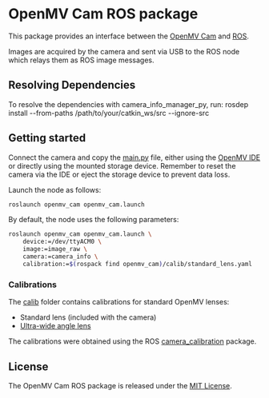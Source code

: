 # OpenMV Cam ROS package

This package provides an interface between the [OpenMV Cam](https://openmv.io/) and [ROS](http://www.ros.org/).

Images are acquired by the camera and sent via USB to the ROS node which relays them as ROS image messages.

## Resolving Dependencies

To resolve the dependencies with camera_info_manager_py, run:
rosdep install --from-paths /path/to/your/catkin_ws/src --ignore-src

## Getting started

Connect the camera and copy the [main.py](util/main.py) file, either using the [OpenMV IDE](https://openmv.io/pages/download) or directly using the mounted storage device.
Remember to reset the camera via the IDE or eject the storage device to prevent data loss.

Launch the node as follows:

```sh
roslaunch openmv_cam openmv_cam.launch
```

By default, the node uses the following parameters:

```sh
roslaunch openmv_cam openmv_cam.launch \
    device:=/dev/ttyACM0 \
    image:=image_raw \
    camera:=camera_info \
    calibration:=$(rospack find openmv_cam)/calib/standard_lens.yaml
```

### Calibrations

The [calib](calib/) folder contains calibrations for standard OpenMV lenses:

* Standard lens (included with the camera)
* [Ultra-wide angle lens](https://openmv.io/collections/lenses/products/ultra-wide-angle-lens)

The calibrations were obtained using the ROS [camera_calibration](http://wiki.ros.org/camera_calibration) package.

## License

The OpenMV Cam ROS package is released under the [MIT License](LICENSE.md).
